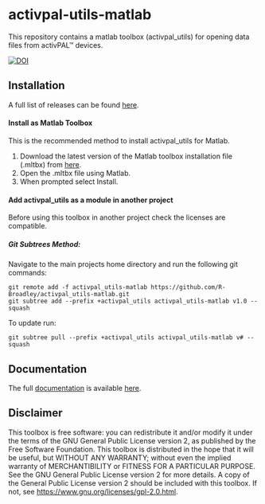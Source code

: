 # activpal-utils-matlab
This repository contains a matlab toolbox (activpal_utils) for opening data files from activPAL&trade; devices.

[![DOI](https://zenodo.org/badge/95444160.svg)](https://zenodo.org/badge/latestdoi/95444160)  

## Installation
A full list of releases can be found [here](https://github.com/R-Broadley/activpal_utils-matlab/releases).

#### Install as Matlab Toolbox
This is the recommended method to install activpal_utils for Matlab.  
1. Download the latest version of the Matlab toolbox installation file (.mltbx) from [here](https://github.com/R-Broadley/activpal_utils-matlab/releases).
2. Open the .mltbx file using Matlab.
3. When prompted select Install.

#### Add activpal_utils as a module in another project
Before using this toolbox in another project check the licenses are compatible.

##### Git Subtrees Method:
Navigate to the main projects home directory and run the following git commands:  
```shell
git remote add -f activpal_utils-matlab https://github.com/R-Broadley/activpal_utils-matlab.git  
git subtree add --prefix +activpal_utils activpal_utils-matlab v1.0 --squash
```

To update run:  
```shell
git subtree pull --prefix +activpal_utils activpal_utils-matlab v# --squash
```


## Documentation
  The full [documentation](https://github.com/R-Broadley/activpal_utils-matlab/wiki/Documentation)
  is available [here](https://github.com/R-Broadley/activpal_utils-matlab/wiki/Documentation).


## Disclaimer
This toolbox is free software: you can redistribute it and/or modify it under the terms of the GNU General Public License version 2, as published by the Free Software Foundation. This toolbox is distributed in the hope that it will be useful, but WITHOUT ANY WARRANTY; without even the implied warranty of MERCHANTIBILITY or FITNESS FOR A PARTICULAR PURPOSE. See the GNU General Public License version 2 for more details. A copy of the General Public License version 2 should be included with this toolbox. If not, see https://www.gnu.org/licenses/gpl-2.0.html.
